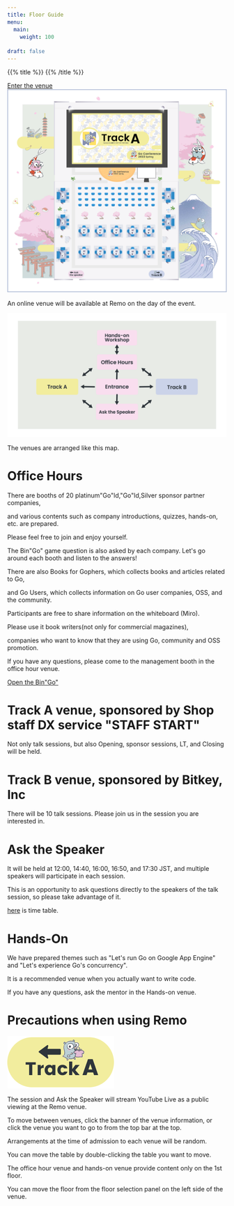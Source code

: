 ```yaml
---
title: Floor Guide
menu:
  main:
    weight: 100

draft: false
---
```

{{% title %}}
{{% /title %}}

<div class="remo remo-top">
  <a class="enter-remo-button" href="https://live.remo.co/e/gocon22s">Enter the venue</a>
  <a class="remo" href="https://live.remo.co/e/gocon22s" target="_blank">
    <img src="/images/remo/top.png" class="remo-thumbnail">
  </a>
  <p>An online venue will be available at Remo on the day of the event.</p>
</div>

<div class="remo">
  <img src="/images/remo/map.png" class="remo-thumbnail">
  <p>The venues are arranged like this map.</p>
</div>

<div class="remo remo-description">
  <h1>Office Hours</h1>
  <p>There are booths of 20 platinum"Go"ld,"Go"ld,Silver sponsor partner companies,</p>
  <p>and various contents such as company introductions, quizzes, hands-on, etc. are prepared.</p>
  <p>Please feel free to join and enjoy yourself.</p>
  <p>The Bin"Go" game question is also asked by each company. Let's go around each booth and listen to the answers!</p>
  <p>There are also Books for Gophers, which collects books and articles related to Go,</p>
  <p>and Go Users, which collects information on Go user companies, OSS, and the community.</p>
  <p>Participants are free to share information on the whiteboard (Miro).</p>
  <p>Please use it book writers(not only for commercial magazines),</p>
  <p>companies who want to know that they are using Go, community and OSS promotion.</p>
  <p>If you have any questions, please come to the management booth in the office hour venue.</p>
  <a class="open-bingo-button" href="https://bin.gocon.jp/">Open the Bin"Go"</a>
</div>

<div class="remo remo-description remo-track-a">
  <h1>Track A venue, sponsored by Shop staff DX service "STAFF START"</h1>
  <p>Not only talk sessions, but also Opening, sponsor sessions, LT, and Closing will be held.</p>
</div>

<div class="remo remo-description remo-track-b">
  <h1>Track B venue, sponsored by Bitkey, Inc</h1>
  <p>There will be 10 talk sessions. Please join us in the session you are interested in.</p>
</div>

<div class="remo remo-description">
  <h1>Ask the Speaker</h1>
  <p>It will be held at 12:00, 14:40, 16:00, 16:50, and 17:30 JST, and multiple speakers will participate in each session.</p>
  <p>This is an opportunity to ask questions directly to the speakers of the talk session, so please take advantage of it.</p>
  <a href="https://docs.google.com/spreadsheets/d/e/2PACX-1vT83vffvs_Z5q3ybvlvxOjDoazSDN8_ILUgS6Ygdwn9WKALS2o3LchKaJN0jAhUpV2MrpmSrldL1BK-/pubhtml?gid=2129684426&single=true">here</a>
  <span> is time table.</span>
</div>

<div class="remo remo-description">
  <h1>Hands-On</h1>
  <p>We have prepared themes such as "Let's run Go on Google App Engine" and "Let's experience Go's concurrency".</p>
  <p>It is a recommended venue when you actually want to write code.</p>
  <p>If you have any questions, ask the mentor in the Hands-on venue.</p>
</div>

<div class="remo remo-description remo-precaution">
  <h1>Precautions when using Remo</h1>
  <img src="/images/remo/banner.png" class="remo-banner">
  <p>The session and Ask the Speaker will stream YouTube Live as a public viewing at the Remo venue.</p>
  <p>To move between venues, click the banner of the venue information, or click the venue you want to go to from the top bar at the top.</p>
  <p>Arrangements at the time of admission to each venue will be random.</p>
  <p>You can move the table by double-clicking the table you want to move.</p>
  <p>The office hour venue and hands-on venue provide content only on the 1st floor.</p>
  <p>You can move the floor from the floor selection panel on the left side of the venue.</p>
</div>